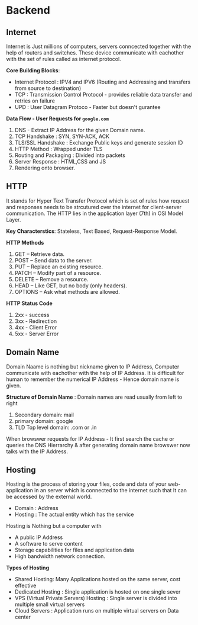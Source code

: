 # Backend 

## Internet
Internet is Just millions of computers, servers conncected together with the help of routers and switches. These device communicate with eachother with the set of rules called as internet protocol. 

**Core Building Blocks**: 
- Internet Protocol : IPV4 and IPV6 (Routing and Addressing and transfers from source to destination)
- TCP : Transmission Control Protocol - provides reliable data transfer and retries on failure
- UPD : User Datagram Protoco - Faster but doesn't gurantee


**Data Flow - User Requests for `google.com`**
1. DNS - Extract IP Address for the given Domain name.
2. TCP Handshake : SYN, SYN-ACK, ACK
3. TLS/SSL Handshake : Exchange Public keys and generate session ID
4. HTTP Method : Wrapped under TLS
5. Routing and Packaging : Divided into packets
6. Server Response : HTML,CSS and JS
7. Rendering onto browser.

## HTTP  
It stands for Hyper Text Transfer Protocol which is set of rules how request and responses needs to be strcutured over the internet for client-server communication. The HTTP lies in the application layer (7th) in OSI Model Layer.

**Key Characterstics**: Stateless, Text Based, Request-Response Model.

**HTTP Methods**
1. GET – Retrieve data.
2. POST – Send data to the server.
3. PUT – Replace an existing resource.
4. PATCH – Modify part of a resource.
5. DELETE – Remove a resource.
6. HEAD – Like GET, but no body (only headers).
7. OPTIONS – Ask what methods are allowed.

**HTTP Status Code**
1. 2xx - success
2. 3xx - Redirection
3. 4xx - Client Error
4. 5xx - Server Error

## Domain Name

Domain Naame is nothing but nickname given to IP Address, Computer communicate with eachother with the help of IP Address. It is difficult for human to remember the numerical IP Address - Hence domain name is given.

**Structure of Domain Name** : Domain names are read usually from left to right
1. Secondary domain: mail
2. primary domain: google
3. TLD Top level domain: .com or .in

When browswer requests for IP Address - It first search the cache or queries the DNS Hierrarchy & after generating domain name browswer now talks with the IP Address.

## Hosting
Hosting is the process of storing your files, code and data of your web-application in an server which is connected to the internet such that It can be accessed by the external world.
- Domain : Address
- Hosting : The actual entity which has the service

Hosting is Nothing but a computer with
- A public IP Address
- A software to serve content
- Storage capabilities for files and application data
- High bandwidth network connection.

**Types of Hosting**
- Shared Hosting: Many Applications hosted on the same server, cost effective
- Dedicated Hosting : Single application is hosted on one single sever
- VPS (Virtual Private Servers) Hosting : Single server is divided into multiple small virtual servers
- Cloud Servers : Application runs on multiple virtual servers on Data center
